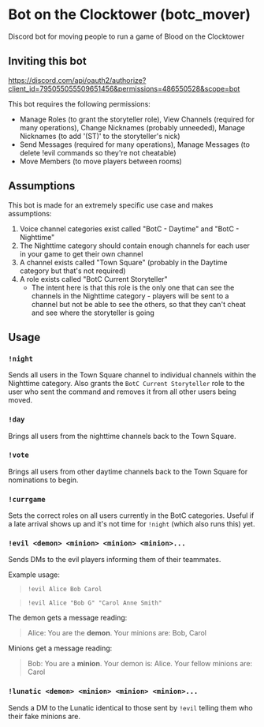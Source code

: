 # Bot on the Clocktower (botc_mover)
Discord bot for moving people to run a game of Blood on the Clocktower

## Inviting this bot

https://discord.com/api/oauth2/authorize?client_id=795055055509651456&permissions=486550528&scope=bot

This bot requires the following permissions:
* Manage Roles (to grant the storyteller role), View Channels (required for many operations), Change Nicknames (probably unneeded), Manage Nicknames (to add '(ST)' to the storyteller's nick)
* Send Messages (required for many operations), Manage Messages (to delete !evil commands so they're not cheatable)
* Move Members (to move players between rooms)

## Assumptions

This bot is made for an extremely specific use case and makes assumptions:

1. Voice channel categories exist called "BotC - Daytime" and "BotC - Nighttime"
2. The Nighttime category should contain enough channels for each user in your game to get their own channel
3. A channel exists called "Town Square" (probably in the Daytime category but that's not required)
4. A role exists called "BotC Current Storyteller"
    * The intent here is that this role is the only one that can see the channels in the Nighttime category - players will be sent to a channel but not be able to see the others, so that they can't cheat and see where the storyteller is going

## Usage

### `!night`

Sends all users in the Town Square channel to individual channels within the Nighttime category. Also grants the `BotC Current Storyteller` role to the user who sent the command and removes it from all other users being moved.

### `!day`

Brings all users from the nighttime channels back to the Town Square.

### `!vote`

Brings all users from other daytime channels back to the Town Square for nominations to begin.

### `!currgame`

Sets the correct roles on all users currently in the BotC categories. Useful if a late arrival shows up and it's not time for `!night` (which also runs this) yet.

### `!evil <demon> <minion> <minion> <minion>...`

Sends DMs to the evil players informing them of their teammates.

Example usage:

> `!evil Alice Bob Carol`

> `!evil Alice "Bob G" "Carol Anne Smith"`

The demon gets a message reading:

> Alice: You are the **demon**. Your minions are: Bob, Carol

Minions get a message reading:

> Bob: You are a **minion**. Your demon is: Alice. Your fellow minions are: Carol

### `!lunatic <demon> <minion> <minion> <minion>...`

Sends a DM to the Lunatic identical to those sent by `!evil` telling them who their fake minions are.
